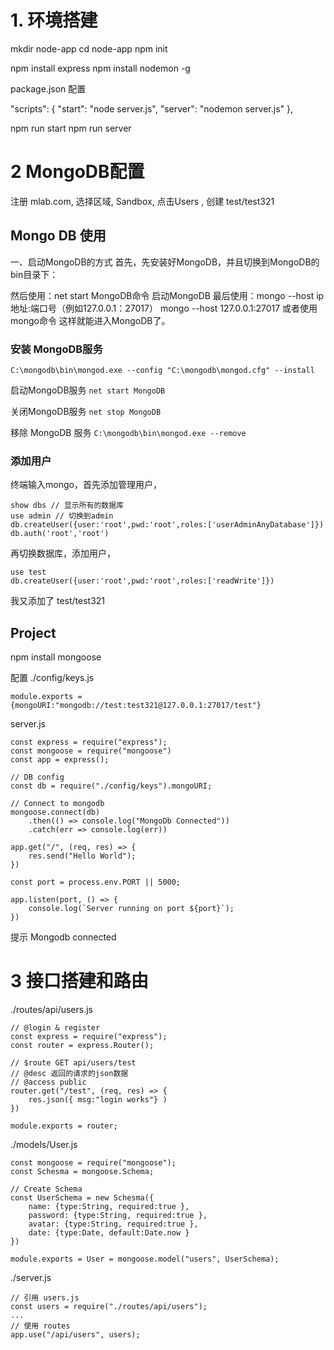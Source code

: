 # 1. 环境搭建
mkdir node-app
cd node-app
npm init

npm install express
npm install nodemon -g

package.json 配置

  "scripts": {
    "start": "node server.js",
    "server": "nodemon server.js"
  },


npm run start
npm run server

# 2 MongoDB配置
注册 mlab.com, 选择区域, Sandbox, 
点击Users , 创建 test/test321

## Mongo DB 使用

一、启动MongoDB的方式
首先，先安装好MongoDB，并且切换到MongoDB的bin目录下：

然后使用：net start MongoDB命令 启动MongoDB
最后使用：mongo --host ip地址:端口号（例如127.0.0.1：27017）
mongo --host 127.0.0.1:27017
或者使用mongo命令
这样就能进入MongoDB了。

<h3> 安装 MongoDB服务 </h3>

    C:\mongodb\bin\mongod.exe --config "C:\mongodb\mongod.cfg" --install

启动MongoDB服务 `net start MongoDB`

关闭MongoDB服务 `net stop MongoDB`

移除 MongoDB 服务 `C:\mongodb\bin\mongod.exe --remove`

### 添加用户

终端输入mongo，首先添加管理用户，

    show dbs // 显示所有的数据库
    use admin // 切换到admin
    db.createUser({user:'root',pwd:'root',roles:['userAdminAnyDatabase']})
    db.auth('root','root')

再切换数据库，添加用户，

    use test
    db.createUser({user:'root',pwd:'root',roles:['readWrite']})

我又添加了 test/test321

## Project

npm install mongoose

配置 ./config/keys.js

    module.exports ={mongoURI:"mongodb://test:test321@127.0.0.1:27017/test"}

server.js

    const express = require("express");
    const mongoose = require("mongoose")
    const app = express();

    // DB config
    const db = require("./config/keys").mongoURI;

    // Connect to mongodb
    mongoose.connect(db)
        .then(() => console.log("MongoDb Connected"))
        .catch(err => console.log(err))
        
    app.get("/", (req, res) => {
        res.send("Hello World");
    })

    const port = process.env.PORT || 5000;

    app.listen(port, () => {
        console.log(`Server running on port ${port}`);
    })

提示 Mongodb connected

# 3 接口搭建和路由

./routes/api/users.js

    // @login & register
    const express = require("express");
    const router = express.Router();

    // $route GET api/users/test
    // @desc 返回的请求的json数据
    // @access public 
    router.get("/test", (req, res) => {
        res.json({ msg:"login works"} )
    })

    module.exports = router;

./models/User.js

    const mongoose = require("mongoose");
    const Schesma = mongoose.Schema;

    // Create Schema
    const UserSchema = new Schesma({
        name: {type:String, required:true },
        password: {type:String, required:true },
        avatar: {type:String, required:true },
        date: {type:Date, default:Date.now }
    })

    module.exports = User = mongoose.model("users", UserSchema);

./server.js

    
    // 引用 users.js
    const users = require("./routes/api/users");
    ...
    // 使用 routes
    app.use("/api/users", users);

